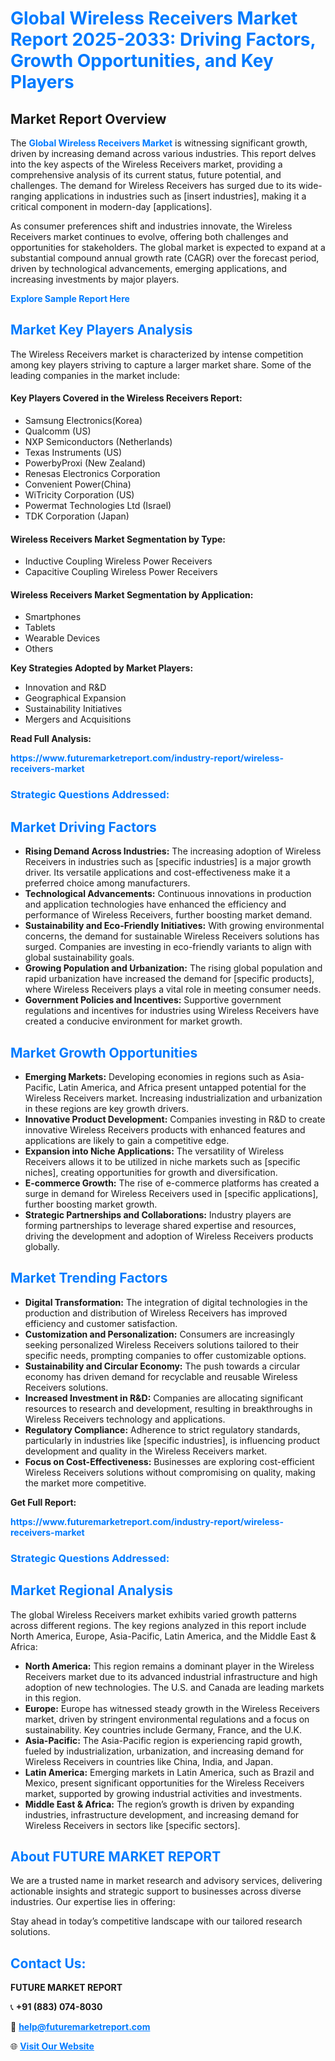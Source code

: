 <h1 style="color: #007BFF;">Global Wireless Receivers Market Report 2025-2033: Driving Factors, Growth Opportunities, and Key Players</h1>

<section id="overview">
<h2>Market Report Overview</h2>
<p>The <a href="https://www.futuremarketreport.com/industry-report/wireless-receivers-market" style="color: #007BFF; text-decoration: none;"><strong>Global Wireless Receivers Market</strong></a> is witnessing significant growth, driven by increasing demand across various industries. This report delves into the key aspects of the Wireless Receivers market, providing a comprehensive analysis of its current status, future potential, and challenges. The demand for Wireless Receivers has surged due to its wide-ranging applications in industries such as [insert industries], making it a critical component in modern-day [applications].</p>
<p>As consumer preferences shift and industries innovate, the Wireless Receivers market continues to evolve, offering both challenges and opportunities for stakeholders. The global market is expected to expand at a substantial compound annual growth rate (CAGR) over the forecast period, driven by technological advancements, emerging applications, and increasing investments by major players.</p>
</section>

<section id="overview">
<p><a href="https://www.futuremarketreport.com/request-sample/reportId=82360" style="color: #007BFF; text-decoration: none;"><strong>Explore Sample Report Here</strong></a></p>
</section>

<section id="key-players">
<h2 style="color: #007BFF;">Market Key Players Analysis</h2>
<p>The Wireless Receivers market is characterized by intense competition among key players striving to capture a larger market share. Some of the leading companies in the market include:</p>
<h4>Key Players Covered in the Wireless Receivers Report:</h4>
<ul><li>Samsung Electronics(Korea)</li><li>Qualcomm (US)</li><li>NXP Semiconductors (Netherlands)</li><li>Texas Instruments (US)</li><li>PowerbyProxi (New Zealand)</li><li>Renesas Electronics Corporation</li><li>Convenient Power(China)</li><li>WiTricity Corporation (US)</li><li>Powermat Technologies Ltd (Israel)</li><li>TDK Corporation (Japan)</li></ul>
<h4>Wireless Receivers Market Segmentation by Type:</h4>
<ul><li>Inductive Coupling Wireless Power Receivers</li><li>Capacitive Coupling Wireless Power Receivers</li></ul>

<h4>Wireless Receivers Market Segmentation by Application:</h4>
<ul><li>Smartphones</li><li>Tablets</li><li>Wearable Devices</li><li>Others</li></ul>
<p><strong>Key Strategies Adopted by Market Players:</strong></p>
<ul>
<li>Innovation and R&D</li>
<li>Geographical Expansion</li>
<li>Sustainability Initiatives</li>
<li>Mergers and Acquisitions</li>
</ul>
</section>

<section>
<p><strong>Read Full Analysis: </strong></p><a href="https://www.futuremarketreport.com/industry-report/wireless-receivers-market" style="color: #007BFF; text-decoration: none;"><strong>https://www.futuremarketreport.com/industry-report/wireless-receivers-market</strong></a>
<h3 style="color: #007BFF;">Strategic Questions Addressed:</h3>
</section>

<section id="driving-factors">
<h2 style="color: #007BFF;">Market Driving Factors</h2>
<ul>
<li><strong>Rising Demand Across Industries:</strong> The increasing adoption of Wireless Receivers in industries such as [specific industries] is a major growth driver. Its versatile applications and cost-effectiveness make it a preferred choice among manufacturers.</li>
<li><strong>Technological Advancements:</strong> Continuous innovations in production and application technologies have enhanced the efficiency and performance of Wireless Receivers, further boosting market demand.</li>
<li><strong>Sustainability and Eco-Friendly Initiatives:</strong> With growing environmental concerns, the demand for sustainable Wireless Receivers solutions has surged. Companies are investing in eco-friendly variants to align with global sustainability goals.</li>
<li><strong>Growing Population and Urbanization:</strong> The rising global population and rapid urbanization have increased the demand for [specific products], where Wireless Receivers plays a vital role in meeting consumer needs.</li>
<li><strong>Government Policies and Incentives:</strong> Supportive government regulations and incentives for industries using Wireless Receivers have created a conducive environment for market growth.</li>
</ul>
</section>

<section id="growth-opportunities">
<h2 style="color: #007BFF;">Market Growth Opportunities</h2>
<ul>
<li><strong>Emerging Markets:</strong> Developing economies in regions such as Asia-Pacific, Latin America, and Africa present untapped potential for the Wireless Receivers market. Increasing industrialization and urbanization in these regions are key growth drivers.</li>
<li><strong>Innovative Product Development:</strong> Companies investing in R&D to create innovative Wireless Receivers products with enhanced features and applications are likely to gain a competitive edge.</li>
<li><strong>Expansion into Niche Applications:</strong> The versatility of Wireless Receivers allows it to be utilized in niche markets such as [specific niches], creating opportunities for growth and diversification.</li>
<li><strong>E-commerce Growth:</strong> The rise of e-commerce platforms has created a surge in demand for Wireless Receivers used in [specific applications], further boosting market growth.</li>
<li><strong>Strategic Partnerships and Collaborations:</strong> Industry players are forming partnerships to leverage shared expertise and resources, driving the development and adoption of Wireless Receivers products globally.</li>
</ul>
</section>

<section id="trending-factors">
<h2 style="color: #007BFF;">Market Trending Factors</h2>
<ul>
<li><strong>Digital Transformation:</strong> The integration of digital technologies in the production and distribution of Wireless Receivers has improved efficiency and customer satisfaction.</li>
<li><strong>Customization and Personalization:</strong> Consumers are increasingly seeking personalized Wireless Receivers solutions tailored to their specific needs, prompting companies to offer customizable options.</li>
<li><strong>Sustainability and Circular Economy:</strong> The push towards a circular economy has driven demand for recyclable and reusable Wireless Receivers solutions.</li>
<li><strong>Increased Investment in R&D:</strong> Companies are allocating significant resources to research and development, resulting in breakthroughs in Wireless Receivers technology and applications.</li>
<li><strong>Regulatory Compliance:</strong> Adherence to strict regulatory standards, particularly in industries like [specific industries], is influencing product development and quality in the Wireless Receivers market.</li>
<li><strong>Focus on Cost-Effectiveness:</strong> Businesses are exploring cost-efficient Wireless Receivers solutions without compromising on quality, making the market more competitive.</li>
</ul>
</section>

<section>
<p><strong>Get Full Report: </strong></p><a href="https://www.futuremarketreport.com/industry-report/wireless-receivers-market" style="color: #007BFF; text-decoration: none;"><strong>https://www.futuremarketreport.com/industry-report/wireless-receivers-market</strong></a>
<h3 style="color: #007BFF;">Strategic Questions Addressed:</h3>
</section>


<section id="regional-analysis">
<h2 style="color: #007BFF;">Market Regional Analysis</h2>
<p>The global Wireless Receivers market exhibits varied growth patterns across different regions. The key regions analyzed in this report include North America, Europe, Asia-Pacific, Latin America, and the Middle East & Africa:</p>
<ul>
<li><strong>North America:</strong> This region remains a dominant player in the Wireless Receivers market due to its advanced industrial infrastructure and high adoption of new technologies. The U.S. and Canada are leading markets in this region.</li>
<li><strong>Europe:</strong> Europe has witnessed steady growth in the Wireless Receivers market, driven by stringent environmental regulations and a focus on sustainability. Key countries include Germany, France, and the U.K.</li>
<li><strong>Asia-Pacific:</strong> The Asia-Pacific region is experiencing rapid growth, fueled by industrialization, urbanization, and increasing demand for Wireless Receivers in countries like China, India, and Japan.</li>
<li><strong>Latin America:</strong> Emerging markets in Latin America, such as Brazil and Mexico, present significant opportunities for the Wireless Receivers market, supported by growing industrial activities and investments.</li>
<li><strong>Middle East & Africa:</strong> The region’s growth is driven by expanding industries, infrastructure development, and increasing demand for Wireless Receivers in sectors like [specific sectors].</li>
</ul>
</section>

<footer>
<h2 style="color: #007BFF;">About FUTURE MARKET REPORT</h2>
<p>We are a trusted name in market research and advisory services, delivering actionable insights and strategic support to businesses across diverse industries. Our expertise lies in offering:</p>

<p>Stay ahead in today’s competitive landscape with our tailored research solutions.</p>

<h2 style="color: #007BFF;">Contact Us:</h2>
<p><strong>FUTURE MARKET REPORT</strong></p>
<p>📞 <strong>+91 (883) 074-8030</strong></p>
<p>📧 <strong><a href="mailto:help@futuremarketreport.com" style="color: #007BFF;">help@futuremarketreport.com</a></strong></p>
<p>🌐 <strong><a href="https://www.futuremarketreport.com/" style="color: #007BFF;">Visit Our Website</a></strong></p>
</footer>